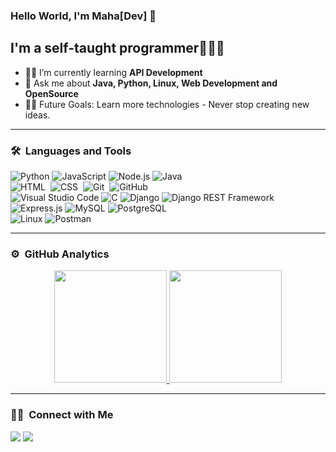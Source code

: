 ### Hello World, I'm Maha[Dev]  👋


## I'm a self-taught programmer👨🏻‍💻

- 👨‍💻 I’m currently learning <strong>API Development</strong>
- 💬 Ask me about <strong>Java, Python, Linux, Web Development and OpenSource</strong>
- 💪🏼 Future Goals: Learn more technologies - Never stop creating new ideas.

---

### 🛠 &nbsp;Languages and Tools

  ![Python](https://img.shields.io/badge/-Python-333333?style=flat&logo=python)
  ![JavaScript](https://img.shields.io/badge/-JavaScript-333333?style=flat&logo=javascript)
  ![Node.js](https://img.shields.io/badge/-Node.js-05122A?style=flat&logo=node.js)
  ![Java](https://img.shields.io/badge/-Java-05122A?style=flat&logo=Java&logoColor=FFA518)\
  ![HTML](https://img.shields.io/badge/-HTML-05122A?style=flat&logo=HTML5)&nbsp;
  ![CSS](https://img.shields.io/badge/-CSS-05122A?style=flat&logo=CSS3&logoColor=1572B6)&nbsp;
  ![Git](https://img.shields.io/badge/-Git-05122A?style=flat&logo=git)&nbsp;
  ![GitHub](https://img.shields.io/badge/-GitHub-333333?style=flat&logo=github)\
  ![Visual Studio Code](https://img.shields.io/badge/-Visual%20Studio%20Code-333333?style=flat&logo=visual-studio-code&logoColor=007ACC)
  ![C](https://img.shields.io/badge/-C-05122A?style=flat&logo=C&logoColor=A8B9CC)
  ![Django](https://img.shields.io/badge/-Django-092E20?style=flat&logo=django)
  ![Django REST Framework](https://img.shields.io/badge/-Django%20REST%20Framework-092E20?style=flat&logo=django)\
  ![Express.js](https://img.shields.io/badge/Express.js-000000?style=flat&logo=express&logoColor=white)
  ![MySQL](https://img.shields.io/badge/-MySQL-333333?style=flat&logo=mysql)
  ![PostgreSQL](https://img.shields.io/badge/-PostgreSQL-336791?style=flat&logo=PostgreSQL)\
  ![Linux](https://img.shields.io/badge/-Linux-003366?style=flat&logo=linux)
  ![Postman](https://img.shields.io/badge/-Postman-000000?style=flat&logo=postman)

---

### ⚙️ &nbsp;GitHub Analytics

<p align="center">
<a href="https://github.com/Mahadev10">
  <img height="180em" src="https://github-readme-stats-eight-theta.vercel.app/api?username=Mahadev10&show_icons=true&theme=buefy&include_all_commits=true&count_private=true"/>
  <img height="180em" src="https://github-readme-stats-eight-theta.vercel.app/api/top-langs/?username=Mahadev10&layout=compact&langs_count=8&theme=buefy"/>
</a>
</p>

---


<h3> 🤝🏻 &nbsp;Connect with Me </h3>

<p align="left">
<a href="https://www.linkedin.com/in/kasireddy-mahadev-reddy-21bb89226/"><img src="https://img.shields.io/badge/Mahadev-0077B5?style=flat&logo=linkedin&logoColor=white"/></a>
<a href="mailto:mahadev.clever@gmail.com"><img src="https://img.shields.io/badge/-mahadev.clever@gamil.com-D14836?style=flat&logo=Gmail&logoColor=white"/></a>

<br />

